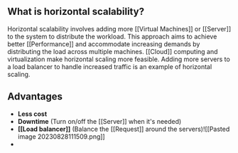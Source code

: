 ## What is horizontal scalability?

Horizontal scalability involves adding more [[Virtual Machines]] or [[Server]] to the system to distribute the workload. This approach aims to achieve better [[Performance]] and accommodate increasing demands by distributing the load across multiple machines. [[Cloud]] computing and virtualization make horizontal scaling more feasible. Adding more servers to a load balancer to handle increased traffic is an example of horizontal scaling.

## Advantages
* **Less cost**
* **Downtime** (Turn on/off the [[Server]] when it's needed)
* **[[Load balancer]]** (Balance the [[Request]] around the servers)![[Pasted image 20230828111509.png]]
*
